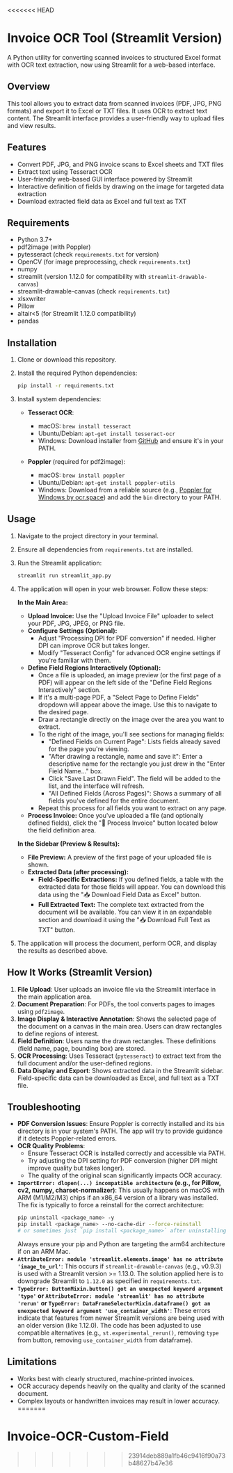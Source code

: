 <<<<<<< HEAD
# Invoice OCR Tool (Streamlit Version)

A Python utility for converting scanned invoices to structured Excel format with OCR text extraction, now using Streamlit for a web-based interface.

## Overview

This tool allows you to extract data from scanned invoices (PDF, JPG, PNG formats) and export it to Excel or TXT files. It uses OCR to extract text content. The Streamlit interface provides a user-friendly way to upload files and view results.

## Features

- Convert PDF, JPG, and PNG invoice scans to Excel sheets and TXT files
- Extract text using Tesseract OCR
- User-friendly web-based GUI interface powered by Streamlit
- Interactive definition of fields by drawing on the image for targeted data extraction
- Download extracted field data as Excel and full text as TXT

## Requirements

- Python 3.7+
- pdf2image (with Poppler)
- pytesseract (check `requirements.txt` for version)
- OpenCV (for image preprocessing, check `requirements.txt`)
- numpy
- streamlit (version 1.12.0 for compatibility with `streamlit-drawable-canvas`)
- streamlit-drawable-canvas (check `requirements.txt`)
- xlsxwriter
- Pillow
- altair<5 (for Streamlit 1.12.0 compatibility)
- pandas

## Installation

1. Clone or download this repository.
2. Install the required Python dependencies:
   ```bash
   pip install -r requirements.txt
   ```

3. Install system dependencies:

   - **Tesseract OCR**:
     - macOS: `brew install tesseract`
     - Ubuntu/Debian: `apt-get install tesseract-ocr`
     - Windows: Download installer from [GitHub](https://github.com/UB-Mannheim/tesseract/wiki) and ensure it's in your PATH.

   - **Poppler** (required for pdf2image):
     - macOS: `brew install poppler`
     - Ubuntu/Debian: `apt-get install poppler-utils`
     - Windows: Download from a reliable source (e.g., [Poppler for Windows by ocr.space](https://ocr.space/poppler)) and add the `bin` directory to your PATH.

## Usage

1.  Navigate to the project directory in your terminal.
2.  Ensure all dependencies from `requirements.txt` are installed.
3.  Run the Streamlit application:
    ```bash
    streamlit run streamlit_app.py
    ```

4.  The application will open in your web browser. Follow these steps:

    **In the Main Area:**
    *   **Upload Invoice:** Use the "Upload Invoice File" uploader to select your PDF, JPG, JPEG, or PNG file.
    *   **Configure Settings (Optional):**
        *   Adjust "Processing DPI for PDF conversion" if needed. Higher DPI can improve OCR but takes longer.
        *   Modify "Tesseract Config" for advanced OCR engine settings if you're familiar with them.
    *   **Define Field Regions Interactively (Optional):**
        *   Once a file is uploaded, an image preview (or the first page of a PDF) will appear on the left side of the "Define Field Regions Interactively" section.
        *   If it's a multi-page PDF, a "Select Page to Define Fields" dropdown will appear above the image. Use this to navigate to the desired page.
        *   Draw a rectangle directly on the image over the area you want to extract.
        *   To the right of the image, you'll see sections for managing fields:
            *   "Defined Fields on Current Page": Lists fields already saved for the page you're viewing.
            *   "After drawing a rectangle, name and save it": Enter a descriptive name for the rectangle you just drew in the "Enter Field Name..." box.
            *   Click "Save Last Drawn Field". The field will be added to the list, and the interface will refresh.
            *   "All Defined Fields (Across Pages)": Shows a summary of all fields you've defined for the entire document.
        *   Repeat this process for all fields you want to extract on any page.
    *   **Process Invoice:** Once you've uploaded a file (and optionally defined fields), click the "🚀 Process Invoice" button located below the field definition area.

    **In the Sidebar (Preview & Results):**
    *   **File Preview:** A preview of the first page of your uploaded file is shown.
    *   **Extracted Data (after processing):**
        *   **Field-Specific Extractions:** If you defined fields, a table with the extracted data for those fields will appear. You can download this data using the "📥 Download Field Data as Excel" button.
        *   **Full Extracted Text:** The complete text extracted from the document will be available. You can view it in an expandable section and download it using the "📥 Download Full Text as TXT" button.

5.  The application will process the document, perform OCR, and display the results as described above.

## How It Works (Streamlit Version)

1. **File Upload**: User uploads an invoice file via the Streamlit interface in the main application area.
2. **Document Preparation**: For PDFs, the tool converts pages to images using `pdf2image`.
3. **Image Display & Interactive Annotation**: Shows the selected page of the document on a canvas in the main area. Users can draw rectangles to define regions of interest.
4. **Field Definition**: Users name the drawn rectangles. These definitions (field name, page, bounding box) are stored.
5. **OCR Processing**: Uses Tesseract (`pytesseract`) to extract text from the full document and/or the user-defined regions.
6. **Data Display and Export**: Shows extracted data in the Streamlit sidebar. Field-specific data can be downloaded as Excel, and full text as a TXT file.

## Troubleshooting

- **PDF Conversion Issues**: Ensure Poppler is correctly installed and its `bin` directory is in your system's PATH. The app will try to provide guidance if it detects Poppler-related errors.
- **OCR Quality Problems**:
    - Ensure Tesseract OCR is installed correctly and accessible via PATH.
    - Try adjusting the DPI setting for PDF conversion (higher DPI might improve quality but takes longer).
    - The quality of the original scan significantly impacts OCR accuracy.
- **`ImportError: dlopen(...) incompatible architecture` (e.g., for Pillow, cv2, numpy, charset-normalizer)**: This usually happens on macOS with ARM (M1/M2/M3) chips if an x86_64 version of a library was installed. The fix is typically to force a reinstall for the correct architecture:
  ```bash
  pip uninstall <package_name> -y
  pip install <package_name> --no-cache-dir --force-reinstall
  # or sometimes just `pip install <package_name>` after uninstalling is enough.
  ```
  Always ensure your pip and Python are targeting the arm64 architecture if on an ARM Mac.
- **`AttributeError: module 'streamlit.elements.image' has no attribute 'image_to_url'`**: This occurs if `streamlit-drawable-canvas` (e.g., v0.9.3) is used with a Streamlit version >= 1.13.0. The solution applied here is to downgrade Streamlit to `1.12.0` as specified in `requirements.txt`.
- **`TypeError: ButtonMixin.button() got an unexpected keyword argument 'type'` or `AttributeError: module 'streamlit' has no attribute 'rerun'` or `TypeError: DataFrameSelectorMixin.dataframe() got an unexpected keyword argument 'use_container_width'`**: These errors indicate that features from newer Streamlit versions are being used with an older version (like 1.12.0). The code has been adjusted to use compatible alternatives (e.g., `st.experimental_rerun()`, removing `type` from button, removing `use_container_width` from dataframe).

## Limitations

- Works best with clearly structured, machine-printed invoices.
- OCR accuracy depends heavily on the quality and clarity of the scanned document.
- Complex layouts or handwritten invoices may result in lower accuracy.
=======
# Invoice-OCR-Custom-Field
>>>>>>> 23914deb889a1fb46c9416f90a73b48627b47e36
